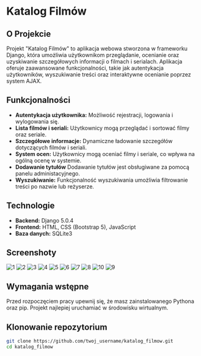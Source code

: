 # Katalog Filmów

## O Projekcie
Projekt "Katalog Filmów" to aplikacja webowa stworzona w frameworku Django, która umożliwia użytkownikom przeglądanie, ocenianie oraz uzyskiwanie szczegółowych informacji o filmach i serialach. Aplikacja oferuje zaawansowane funkcjonalności, takie jak autentykacja użytkowników, wyszukiwanie treści oraz interaktywne ocenianie poprzez system AJAX.

## Funkcjonalności

- **Autentykacja użytkownika:** Możliwość rejestracji, logowania i wylogowania się.
- **Lista filmów i seriali:** Użytkownicy mogą przeglądać i sortować filmy oraz seriale.
- **Szczegółowe informacje:** Dynamiczne ładowanie szczegółów dotyczących filmów i seriali.
- **System ocen:** Użytkownicy mogą oceniać filmy i seriale, co wpływa na ogólną ocenę w systemie.
- **Dodawanie tytułów** Dodawanie tytułów jest obsługiwane za pomocą panelu administacyjnego.
- **Wyszukiwanie:** Funkcjonalność wyszukiwania umożliwia filtrowanie treści po nazwie lub reżyserze.

## Technologie

- **Backend:** Django 5.0.4
- **Frontend:** HTML, CSS (Bootstrap 5), JavaScript
- **Baza danych:** SQLite3
 
## Screenshoty

![1](https://github.com/JozefWR/Film_Katalog_Django/assets/166382259/69747805-d832-4e68-8c50-f4e28ccd7f08)
![2](https://github.com/JozefWR/Film_Katalog_Django/assets/166382259/c8aed152-5fda-4fd3-82b2-022c85073dd8)
![3](https://github.com/JozefWR/Film_Katalog_Django/assets/166382259/e6b02408-baec-4b59-a4a9-1bf04f72cdd7)
![4](https://github.com/JozefWR/Film_Katalog_Django/assets/166382259/5fb27a84-20d2-4ef7-aa37-df81b23fc734)
![5](https://github.com/JozefWR/Film_Katalog_Django/assets/166382259/5467b0cc-13a8-42b0-94d5-6b45f0365d05)
![6](https://github.com/JozefWR/Film_Katalog_Django/assets/166382259/042e8af2-b190-4662-a704-6cd917197fac)
![7](https://github.com/JozefWR/Film_Katalog_Django/assets/166382259/d63d6ce7-6737-4204-b080-0f990af65c20)
![8](https://github.com/JozefWR/Film_Katalog_Django/assets/166382259/fa7222d0-ea8b-477a-be1c-f850aa76ccb3)
![10](https://github.com/JozefWR/Film_Katalog_Django/assets/166382259/2ee033a9-4776-4a27-bb6c-dd66122c8f0a)
![9](https://github.com/JozefWR/Film_Katalog_Django/assets/166382259/a7ada169-69a0-4ef6-9ed2-069656092b96)

## Wymagania wstępne

Przed rozpoczęciem pracy upewnij się, że masz zainstalowanego Pythona oraz pip. Projekt najlepiej uruchamiać w środowisku wirtualnym.

## Klonowanie repozytorium

```bash
git clone https://github.com/twoj_username/katalog_filmow.git
cd katalog_filmow
